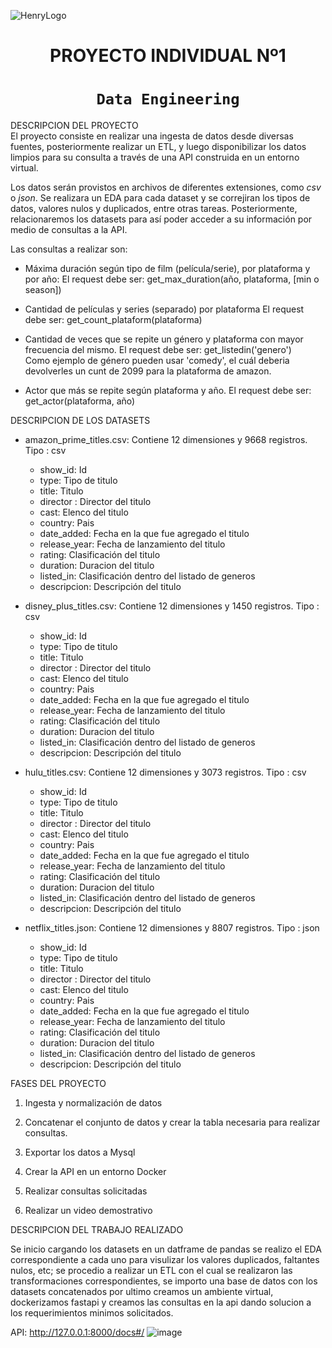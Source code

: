 ![HenryLogo](https://d31uz8lwfmyn8g.cloudfront.net/Assets/logo-henry-white-lg.png) 

# <h1 align=center> **PROYECTO INDIVIDUAL Nº1** </h1>

# <h1 align=center>**`Data Engineering`**</h1>

DESCRIPCION DEL PROYECTO </br>
El proyecto consiste en realizar una ingesta de datos desde diversas fuentes, posteriormente realizar un ETL, y luego disponibilizar los datos limpios para su consulta a través de una API construida en un entorno virtual.

Los datos serán provistos en archivos de diferentes extensiones, como *csv* o *json*. Se realizara un EDA para cada dataset y se correjiran los tipos de datos, valores nulos y duplicados, entre otras tareas. Posteriormente, relacionaremos los datasets para así poder acceder a su información por medio de consultas a la API.

Las consultas a realizar son:

+ Máxima duración según tipo de film (película/serie), por plataforma y por año:
    El request debe ser: get_max_duration(año, plataforma, [min o season])

+ Cantidad de películas y series (separado) por plataforma
    El request debe ser: get_count_plataform(plataforma)  
  
+ Cantidad de veces que se repite un género y plataforma con mayor frecuencia del mismo.
    El request debe ser: get_listedin('genero')  
    Como ejemplo de género pueden usar 'comedy', el cuál deberia devolverles un cunt de 2099 para la plataforma de amazon.

+ Actor que más se repite según plataforma y año.
  El request debe ser: get_actor(plataforma, año)

DESCRIPCION DE LOS DATASETS

* amazon_prime_titles.csv: Contiene 12 dimensiones y 9668 registros. Tipo : csv
    * show_id: Id 
    * type: Tipo de titulo
    * title: Titulo
    * director : Director del titulo
    * cast:  Elenco del titulo
    * country: Pais 
    * date_added: Fecha en la que fue agregado el titulo
    * release_year: Fecha de lanzamiento del titulo
    * rating: Clasificación del titulo
    * duration: Duracion del titulo
    * listed_in: Clasificación dentro del listado de generos 
    * descripcion: Descripción del titulo

* disney_plus_titles.csv: Contiene 12 dimensiones y 1450 registros. Tipo : csv
    * show_id: Id 
    * type: Tipo de titulo
    * title: Titulo
    * director : Director del titulo
    * cast:  Elenco del titulo
    * country: Pais 
    * date_added: Fecha en la que fue agregado el titulo
    * release_year: Fecha de lanzamiento del titulo
    * rating: Clasificación del titulo
    * duration: Duracion del titulo
    * listed_in: Clasificación dentro del listado de generos 
    * descripcion: Descripción del titulo

* hulu_titles.csv: Contiene 12 dimensiones y 3073 registros. Tipo : csv
    * show_id: Id 
    * type: Tipo de titulo
    * title: Titulo
    * director : Director del titulo
    * cast:  Elenco del titulo
    * country: Pais 
    * date_added: Fecha en la que fue agregado el titulo
    * release_year: Fecha de lanzamiento del titulo
    * rating: Clasificación del titulo
    * duration: Duracion del titulo
    * listed_in: Clasificación dentro del listado de generos 
    * descripcion: Descripción del titulo

* netflix_titles.json: Contiene 12 dimensiones y 8807 registros. Tipo : json
    * show_id: Id 
    * type: Tipo de titulo
    * title: Titulo
    * director : Director del titulo
    * cast:  Elenco del titulo
    * country: Pais 
    * date_added: Fecha en la que fue agregado el titulo
    * release_year: Fecha de lanzamiento del titulo
    * rating: Clasificación del titulo
    * duration: Duracion del titulo
    * listed_in: Clasificación dentro del listado de generos 
    * descripcion: Descripción del titulo

FASES DEL PROYECTO

1. Ingesta y normalización de datos

2. Concatenar el conjunto de datos y crear la tabla necesaria para realizar consultas.

3. Exportar los datos a Mysql

4. Crear la API en un entorno Docker

5. Realizar consultas solicitadas

6. Realizar un video demostrativo

DESCRIPCION DEL TRABAJO REALIZADO

Se inicio cargando los datasets en un datframe de pandas se realizo el EDA correspondiente a cada uno para visulizar los valores duplicados, faltantes nulos, etc; se procedio a realizar un ETL con el cual se realizaron las transformaciones correspondientes, se importo una base de datos con los datasets concatenados por ultimo creamos un ambiente virtual, dockerizamos fastapi y creamos las consultas en la api dando solucion a los requerimientos minimos solicitados.

API:
http://127.0.0.1:8000/docs#/
![image](https://user-images.githubusercontent.com/105379715/218762906-c2e9e9f3-4a4b-4c93-86c8-d2a23b10b321.png)
